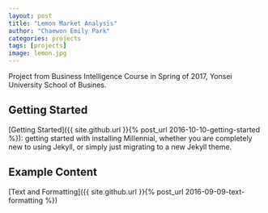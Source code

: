```yaml
---
layout: post
title: "Lemon Market Analysis"
author: "Chaewon Emily Park"
categories: projects
tags: [projects]
image: lemon.jpg
---
```


Project from Business Intelligence Course in Spring of 2017, Yonsei University School of Busines.

## Getting Started

[Getting Started]({{ site.github.url }}{% post_url 2016-10-10-getting-started %}): getting started with installing Millennial, whether you are completely new to using Jekyll, or simply just migrating to a new Jekyll theme.

## Example Content

[Text and Formatting]({{ site.github.url }}{% post_url 2016-09-09-text-formatting %})
